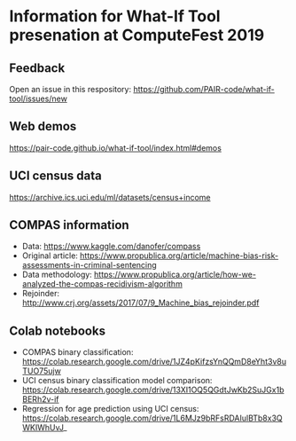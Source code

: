 # Information for What-If Tool presenation at ComputeFest 2019

## Feedback
Open an issue in this respository: https://github.com/PAIR-code/what-if-tool/issues/new

## Web demos
https://pair-code.github.io/what-if-tool/index.html#demos

## UCI census data
https://archive.ics.uci.edu/ml/datasets/census+income

## COMPAS information
- Data: https://www.kaggle.com/danofer/compass
- Original article: https://www.propublica.org/article/machine-bias-risk-assessments-in-criminal-sentencing
- Data methodology: https://www.propublica.org/article/how-we-analyzed-the-compas-recidivism-algorithm
- Rejoinder: http://www.crj.org/assets/2017/07/9_Machine_bias_rejoinder.pdf

## Colab notebooks
- COMPAS binary classification: https://colab.research.google.com/drive/1JZ4pKifzsYnQQmD8eYht3v8uTUO75ujw
- UCI census binary classification model comparison: https://colab.research.google.com/drive/13XI1OQ5QGdtJwKb2SuJGx1bBERh2v-if
- Regression for age prediction using UCI census: https://colab.research.google.com/drive/1L6MJz9bRFsRDAIulBTb8x3QWKIWhUvJ_
